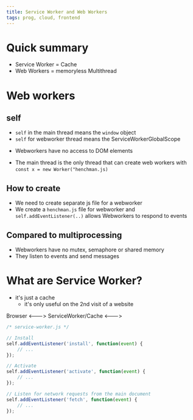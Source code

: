 ```yaml
---
title: Service Worker and Web Workers
tags: prog, cloud, frontend
---
```


# Quick summary

* Service Worker = Cache
* Web Workers = memoryless Multithread

# Web workers

## self

* `self` in the main thread means the `window` object
* `self` for webworker thread means the ServiceWorkerGlobalScope
<!--  -->
* Webworkers have no access to DOM elements
<!--  -->
* The main thread is the only thread that can create web workers with `const x = new Worker("henchman.js)`

## How to create

* We need to create separate js file for a webworker
* We create a `henchman.js` file for webworker and `self.addEventListener(..)` allows Webworkers to respond to events

## Compared to multiprocessing

* Webworkers have no mutex, semaphore or shared memory
* They listen to events and send messages

# What are Service Worker?

* it's just a cache
  * it's only useful on the 2nd visit of a website

Browser <---> ServiceWorker/Cache <---> 

```js
/* service-worker.js */

// Install 
self.addEventListener('install', function(event) {
    // ...
});

// Activate 
self.addEventListener('activate', function(event) {
    // ...
});

// Listen for network requests from the main document
self.addEventListener('fetch', function(event) {
    // ...
});

```